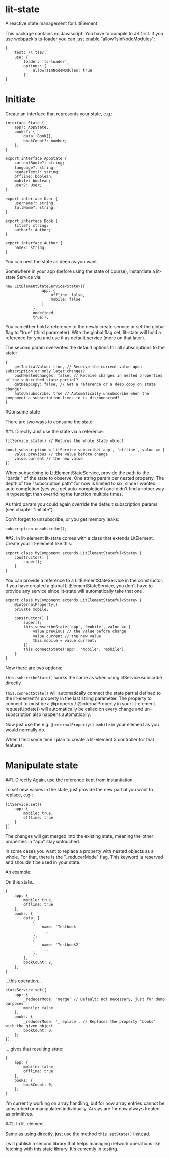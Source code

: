 # lit-state
A reactive state management for LitElement

This package contains no Javascript. You have to compile to JS first. If you use webpack's ts-loader you can just enable  "allowTsInNodeModules":

```
{
    test: /\.ts$/,
    use: {
        loader: 'ts-loader',
        options: {
            allowTsInNodeModules: true
        }
}
```

# Initiate
Create an interface that represents your state, e.g.:
```
interface State {
    app?: AppState;
    books?: { 
        data: Book[],
        bookCount?: number; 
    };
}

export interface AppState {
    currentRoute?: string;
    language?: string;
    headerText?: string;
    offline: boolean;
    mobile: boolean;
    user?: User;
}

export interface User {
    username?: string;
    fullName?: string;
}

export interface Book {
    title?: string;
    author?: Author;
}

export interface Author {
    name?: string;
}
```
You can nest the state as deep as you want.

Somewhere in your app (before using the state of course), instantiate a lit-state Service via:
```
new LitElementStateService<State>({
                app: {
                    offline: false,
                    mobile: false
                }
            },
            undefined,
            true));
```
You can either hold a reference to the newly create service or set the global flag to "true" (third parameter).
With the global flag set, lit-state will hold a reference for you and use it as default service (more on that later).

The second param overwrites the default options for all subscriptions to the state:
```
{
    getInitialValue: true, // Receive the current value upon subscription or only later changes?
    pushNestedChanges: false, // Receive changes in nested properties of the subscribed state partial?
    getDeepCopy: false, // Get a reference or a deep copy on state change?
    autoUnsubscribe: true // Automatically unsubscribe when the component a subscription lives in is disconnected?
}
```

#Consume state

There are two ways to consume the state:

##1. Directly
Just use the state via a reference:
```
litService.state() // Returns the whole State object

const subscription = litService.subscribe('app', 'offline', value => {
    value.previous // the value before change
    value.current // the new value
}) 
```

When subscribing to LitElementStateService, provide the path to the "partial" of the state to observe.
One string param per nested property. The depth of the "subscription path" for now is limited to six, since I wanted 
auto completion (yes you get auto-completion!) and didn't find another way in typescript than overriding the function 
multiple times.

As third param you could again override the default subscription params (see chapter "Initiate").

Don't forget to unsubscribe, or you get memory leaks:
```
subscription.unsubscribe();
```

##2. In lit-element
lit-state comes with a class that extends LitElement. Create your lit-element like this:
```
export class MyComponent extends LitElementStateful<State> {
    constructor() {
        super();
    }
}
```
You can provide a reference to a LitElementStateService in the constructor.
If you have created a global LitElementStateService, you don't have to provide any service
since lit-state will automatically take that one.

```
export class MyComponent extends LitElementStateful<State> {
    @internalProperty()
    private mobile;
    
    constructor() {
        super();
        this.subscribeState('app', 'mobile', value => {
            value.previous // the value before change
            value.current // the new value
            this.mobile = value.current;
        })
        this.connectState('app', 'mobile', 'mobile');
    }
}
```

Now there are two options: 

```this.subscribeState()``` works the same as when using litService.subscribe directly

```this.connectState()``` will automatically connect the state partial defined to the lit-element's 
property in the last string parameter. The property to connect to must be a @property / @internalProperty in your lit-element.
requestUpdate() will automatically be called on every change and un-subscription also happens automatically.

Now just use the e.g. ```@internalProperty() mobile``` in your element as you would normally do.

When I find some time I plan to create a lit-element 3 controller for that features.

# Manipulate state

##1. Directly
Again, use the reference kept from instantiation.

To set new values in the state, just provide the new partial you want to replace, e.g.:
```
litService.set({
    app: {
        mobile: true,
        offline: true
    }
})
```

The changes will get merged into the existing state, meaning the other properties in "app" stay untouched.

In some cases you want to replace a property with nested objects as a whole. For that, there is the "_reducerMode"
flag. This keyword is reserved and shouldn't be used in your state.

An example:

On this state...

```
{
    app: {
        mobile: true,
        offline: true
    },
    books: { 
        data: [
            {
                name: 'Testbook'
                ...
            },
            {
                name: 'Testbook2'
                ...
            },
        ],
        bookCount: 2; 
    };            
}
```

...this operation...

```
stateService.set({
    app: {
        _reducerMode: 'merge' // Default: not necessary, just for demo purposes
        mobile: false
    },
    books: {
        _reducerMode: '_replace', // Replaces the property "books" with the given object
        bookCount: 0; 
    };            
})
```

... gives that resulting state:

```
{
    app: {
        mobile: false,
        offline: true
    },
    books: {        
        bookCount: 0; 
    };            
}
```

I'm currently working on array handling, but for now array entries cannot be subscribed or manipulated individually.
Arrays are for now always treated as primitives.

##2. In lit-element

Same as using directly, just use the method ```this.setState()``` instead.

I will publish a second library that helps managing network operations like fetching with this state library. 
It's currently in testing.

